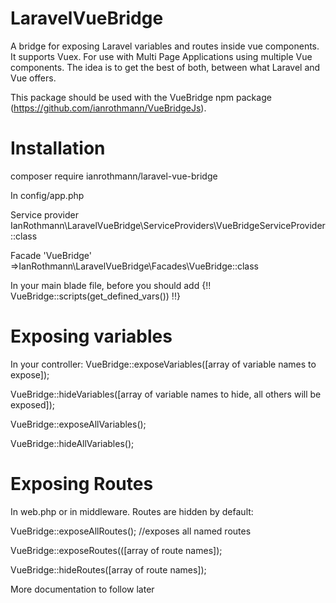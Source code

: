 # LaravelVueBridge
A bridge for exposing Laravel variables and routes inside vue components. It supports Vuex. For use with Multi Page Applications using multiple Vue components. The idea is to get the best of both, between what Laravel and Vue offers.

This package should be used with the VueBridge npm package (https://github.com/ianrothmann/VueBridgeJs).

# Installation
composer require ianrothmann/laravel-vue-bridge

In config/app.php

Service provider
IanRothmann\LaravelVueBridge\ServiceProviders\VueBridgeServiceProvider::class

Facade
'VueBridge' =>IanRothmann\LaravelVueBridge\Facades\VueBridge::class

In your main blade file, before <script src="{{ mix('js/app.js') }}"></script> you should add
{!! VueBridge::scripts(get_defined_vars()) !!}

# Exposing variables
In your controller:
VueBridge::exposeVariables([array of variable names to expose]);

VueBridge::hideVariables([array of variable names to hide, all others will be exposed]);

VueBridge::exposeAllVariables();

VueBridge::hideAllVariables();

# Exposing Routes
In web.php or in middleware. Routes are hidden by default:

VueBridge::exposeAllRoutes(); //exposes all named routes

VueBridge::exposeRoutes(([array of route names]);

VueBridge::hideRoutes([array of route names]);


More documentation to follow later
